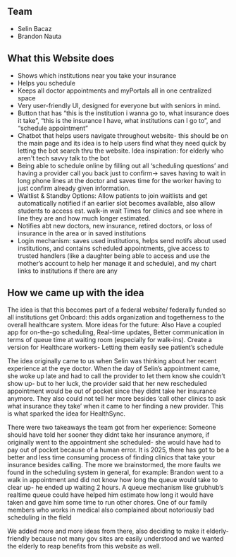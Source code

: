 ## Team

- Selin Bacaz
- Brandon Nauta

## What this Website does

- Shows which institutions near you take your insurance
- Helps you schedule
- Keeps all doctor appointments and myPortals all in one centralized space
- Very user-friendly UI, designed for everyone but with seniors in mind.
- Button that has “this is the institution i wanna go to, what insurance does it take”, “this is the insurance I have, what institutions can I go to”, and “schedule appointment”
- Chatbot that helps users navigate throughout website- this should be on the main page and its idea is to help users find what they need quick by letting the bot search thru the website. Idea inspiration: for elderly who aren't tech savvy talk to the bot
- Being able to schedule online by filling out all ‘scheduling questions’ and having a provider call you back just to confirm-> saves having to wait in long phone lines at the doctor and saves time for the worker having to just confirm already given information.
- Waitlist & Standby Options: Allow patients to join waitlists and get automatically notified if an earlier slot becomes available, also allow students to access est. walk-in wait Times for clinics and see where in line they are and how much longer estimated.
- Notifies abt new doctors, new insurance, retired doctors, or loss of insurance in the area or in saved institutions
- Login mechanism: saves used institutions, helps send notifs about used institutions, and contains scheduled appointments, give access to trusted handlers (like a daughter being able to access and use the mother’s account to help her manage it and schedule), and my chart links to institutions if there are any

## How we came up with the idea

The idea is that this becomes part of a federal website/ federally funded so all institutions get Onboard: this adds organization and togetherness to the overall healthcare system.
More ideas for the future: Also Have a coupled app for on-the-go scheduling, Real-time updates, Better communication in terms of queue time at waiting room (especially for walk-ins). Create a version for Healthcare workers- Letting them easily see patient’s schedule

The idea originally came to us when Selin was thinking about her recent experience at the eye doctor. When the day of Selin’s appointment came, she woke up late and had to call the provider to let them know she couldn’t show up- but to her luck, the provider said that her new rescheduled appointment would be out of pocket since they didnt take her insurance anymore. They also could not tell her more besides ‘call other clinics to ask what insurance they take’ when it came to her finding a new provider. This is what sparked the idea for HealthSync.

There were two takeaways the team got from her experience:
Someone should have told her sooner they didnt take her insurance anymore, if originally went to the appointment she scheduled- she would have had to pay out of pocket because of a human error.
It is 2025, there has got to be a better and less time consuming process of finding clinics that take your insurance besides calling.
The more we brainstormed, the more faults we found in the scheduling system in general, for example:
Brandon went to a walk in appointment and did not know how long the queue would take to clear up- he ended up waiting 2 hours. A queue mechanism like grubhub’s realtime queue could have helped him estimate how long it would have taken and gave him some time to run other chores.
One of our family members who works in medical also complained about notoriously bad scheduling in the field

We added more and more ideas from there, also deciding to make it elderly-friendly because not many gov sites are easily understood and we wanted the elderly to reap benefits from this website as well.
